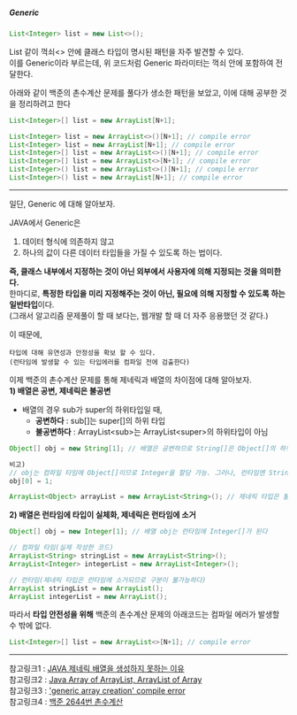##### Generic 
```java
List<Integer> list = new List<>();
```
List 같이 꺽쇠<> 안에 클래스 타입이 명시된 패턴을 자주 발견할 수 있다.   
이를 Generic이라 부르는데, 위 코드처럼 Generic 파라미터는 꺽쇠 안에 포함하여 전달한다.     
     
아래와 같이 백준의 촌수계산 문제를 풀다가 생소한 패턴을 보았고, 이에 대해 공부한 것을 정리하려고 한다
```java
List<Integer>[] list = new ArrayList[N+1];

List<Integer> list = new ArrayList<>()[N+1]; // compile error
List<Integer> list = new ArrayList[N+1]; // compile error
List<Integer>[] list = new ArrayList<>()[N+1]; // compile error
List<Integer>[] list = new ArrayList<>[N+1]; // compile error
List<Integer>() list = new ArrayList<>()[N+1]; // compile error
List<Integer>() list = new ArrayList[N+1]; // compile error
```
---
일단, Generic 에 대해 알아보자.    
    
JAVA에서 Generic은 
  1) 데이터 형식에 의존하지 않고
  2) 하나의 값이 다른 데이터 타입들을 가질 수 있도록 하는 법이다.     

**즉, 클래스 내부에서 지정하는 것이 아닌 외부에서 사용자에 의해 지정되는 것을 의미한다.**    
한마디로, **특정한 타입을 미리 지정해주는 것이 아닌, 필요에 의해 지정할 수 있도록 하는 일반타입**이다.    
(그래서 알고리즘 문제풀이 할 때 보다는, 웹개발 할 때 더 자주 응용했던 것 같다.)     
    
이 때문에, 
```
타입에 대해 유연성과 안정성을 확보 할 수 있다.      
(런타임에 발생할 수 있는 타입에러를 컴파일 전에 검출한다)     
```
      
이제 백준의 촌수계산 문제를 통해 제네릭과 배열의 차이점에 대해 알아보자.    
  **1) 배열은 공변, 제네릭은 불공변**       
+ 배열의 경우 sub가 super의 하위타입일 때, 
  + **공변하다** : sub[]는 super[]의 하위 타입
  + **불공변하다** : ArrayList\<sub>는 ArrayList\<super>의 하위타입이 아님
```java
Object[] obj = new String[1]; // 배열은 공변하므로 String[]은 Object[]의 하위 타입이므로 컴파일 가능

비고)
// obj는 컴파일 타임에 Object[]이므로 Integer을 할당 가능. 그러나, 런타임엔 String[]이기 때문에 예외가 발생함
obj[0] = 1;  
```
```java
ArrayList<Object> arrayList = new ArrayList<String>(); // 제네릭 타입은 불공변하므로 컴파일 불가능
```
  **2) 배열은 런타임에 타입이 실체화, 제네릭은 런타임에 소거**       
```java
Object[] obj = new Integer[1]; // 배열 obj는 런타임에 Integer[]가 된다
```
```java
// 컴파일 타임(실제 작성한 코드)
ArrayList<String> stringList = new ArrayList<String>();
ArrayList<Integer> integerList = new ArrayList<Integer>();

// 런타임(제네릭 타입은 런타임에 소거되므로 구분이 불가능하다)
ArrayList stringList = new ArrayList();
ArrayList integerList = new ArrayList();
```

따라서 **타입 안전성을 위해** 백준의 촌수계산 문제의 아래코드는 컴파일 에러가 발생할 수 밖에 없다. 
```java
List<Integer>[] list = new ArrayList<>[N+1]; // compile error
```


     
---
참고링크1 : [JAVA 제네릭 배열을 생성하지 못하는 이유](https://pompitzz.github.io/blog/Java/whyCantCreateGenericsArray.html#%E1%84%8C%E1%85%A6%E1%84%82%E1%85%A6%E1%84%85%E1%85%B5%E1%86%A8%E1%84%80%E1%85%AA-%E1%84%87%E1%85%A2%E1%84%8B%E1%85%A7%E1%86%AF%E1%84%8B%E1%85%B4-%E1%84%8E%E1%85%A1%E1%84%8B%E1%85%B5%E1%84%8C%E1%85%A5%E1%86%B7)     
참고링크2 : [Java Array of ArrayList, ArrayList of Array](https://www.digitalocean.com/community/tutorials/java-array-of-arraylist-of-array)        
참고링크3 : ['generic array creation' compile error](https://multifrontgarden.tistory.com/258)   
참고링크4 : [백준 2644번 촌수계산](https://loosie.tistory.com/165)

